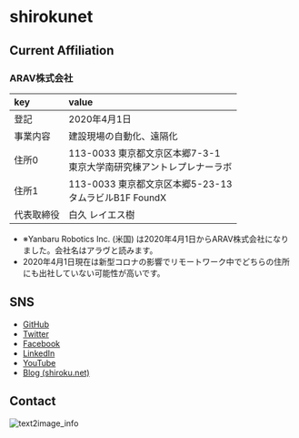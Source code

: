 # shirokunet

## Current Affiliation

### ARAV株式会社

| key | value |
|:---|:---|
|登記|2020年4月1日|
|事業内容|建設現場の自動化、遠隔化|
|住所0|113-0033 東京都文京区本郷7-3-1<br>東京大学南研究棟アントレプレナーラボ|
|住所1|113-0033 東京都文京区本郷5-23-13<br>タムラビルB1F FoundX|
|代表取締役|白久 レイエス樹|

- ※Yanbaru Robotics Inc. (米国) は2020年4月1日からARAV株式会社になりました。会社名はアラヴと読みます。
- 2020年4月1日現在は新型コロナの影響でリモートワーク中でどちらの住所にも出社していない可能性が高いです。 

## SNS

- [GitHub](https://github.com/shirokunet)
- [Twitter](https://twitter.com/shirokunet)
- [Facebook](https://www.facebook.com/reyestatsuru.shiroku)
- [LinkedIn](https://www.linkedin.com/in/shiroku/)
- [YouTube](https://www.youtube.com/channel/UCc1rEGQQlM4CgUvPYyYbIyw)
- [Blog (shiroku.net)](https://shiroku.net/)

## Contact

![text2image_info](https://user-images.githubusercontent.com/36523448/78219293-2fc05000-74fa-11ea-916c-9e7fe8a174d7.png)
